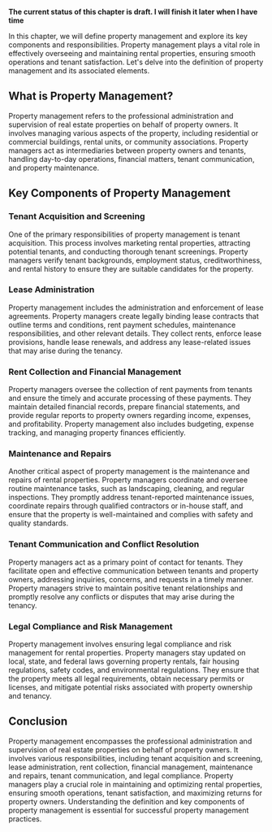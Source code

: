 **The current status of this chapter is draft. I will finish it later when I have time**

In this chapter, we will define property management and explore its key components and responsibilities. Property management plays a vital role in effectively overseeing and maintaining rental properties, ensuring smooth operations and tenant satisfaction. Let's delve into the definition of property management and its associated elements.

What is Property Management?
----------------------------

Property management refers to the professional administration and supervision of real estate properties on behalf of property owners. It involves managing various aspects of the property, including residential or commercial buildings, rental units, or community associations. Property managers act as intermediaries between property owners and tenants, handling day-to-day operations, financial matters, tenant communication, and property maintenance.

Key Components of Property Management
-------------------------------------

### Tenant Acquisition and Screening

One of the primary responsibilities of property management is tenant acquisition. This process involves marketing rental properties, attracting potential tenants, and conducting thorough tenant screenings. Property managers verify tenant backgrounds, employment status, creditworthiness, and rental history to ensure they are suitable candidates for the property.

### Lease Administration

Property management includes the administration and enforcement of lease agreements. Property managers create legally binding lease contracts that outline terms and conditions, rent payment schedules, maintenance responsibilities, and other relevant details. They collect rents, enforce lease provisions, handle lease renewals, and address any lease-related issues that may arise during the tenancy.

### Rent Collection and Financial Management

Property managers oversee the collection of rent payments from tenants and ensure the timely and accurate processing of these payments. They maintain detailed financial records, prepare financial statements, and provide regular reports to property owners regarding income, expenses, and profitability. Property management also includes budgeting, expense tracking, and managing property finances efficiently.

### Maintenance and Repairs

Another critical aspect of property management is the maintenance and repairs of rental properties. Property managers coordinate and oversee routine maintenance tasks, such as landscaping, cleaning, and regular inspections. They promptly address tenant-reported maintenance issues, coordinate repairs through qualified contractors or in-house staff, and ensure that the property is well-maintained and complies with safety and quality standards.

### Tenant Communication and Conflict Resolution

Property managers act as a primary point of contact for tenants. They facilitate open and effective communication between tenants and property owners, addressing inquiries, concerns, and requests in a timely manner. Property managers strive to maintain positive tenant relationships and promptly resolve any conflicts or disputes that may arise during the tenancy.

### Legal Compliance and Risk Management

Property management involves ensuring legal compliance and risk management for rental properties. Property managers stay updated on local, state, and federal laws governing property rentals, fair housing regulations, safety codes, and environmental regulations. They ensure that the property meets all legal requirements, obtain necessary permits or licenses, and mitigate potential risks associated with property ownership and tenancy.

Conclusion
----------

Property management encompasses the professional administration and supervision of real estate properties on behalf of property owners. It involves various responsibilities, including tenant acquisition and screening, lease administration, rent collection, financial management, maintenance and repairs, tenant communication, and legal compliance. Property managers play a crucial role in maintaining and optimizing rental properties, ensuring smooth operations, tenant satisfaction, and maximizing returns for property owners. Understanding the definition and key components of property management is essential for successful property management practices.
